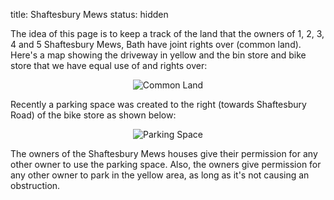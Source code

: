 title: Shaftesbury Mews
status: hidden

The idea of this page is to keep a track of the land that the owners of 1, 2, 3, 4 and
5 Shaftesbury Mews, Bath have joint rights over (common land). Here's a map showing the
driveway in yellow and the bin store and bike store that we have equal use of and rights
over:

<p style="text-align: center">
  <img alt="Common Land" title="Common Land"
    src="{static}/images/2022/shaftesbury_mews_map.jpg">
</p>

Recently a parking space was created to the right (towards Shaftesbury Road) of the bike
store as shown below:

<p style="text-align: center">
  <img alt="Parking Space" title="Parking Space"
    src="{static}/images/2022/shaftesbury_mews_parking_space.jpg">
</p>


The owners of the Shaftesbury Mews houses give their permission for any other owner to
use the parking space. Also, the owners give permission for any other owner to park in
the yellow area, as long as it's not causing an obstruction.
